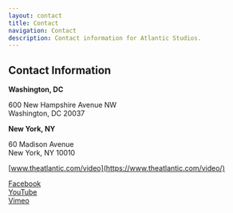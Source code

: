 ```yaml
---
layout: contact
title: Contact
navigation: Contact
description: Contact information for Atlantic Studios.
---
```

## Contact Information

**Washington, DC**

600 New Hampshire Avenue NW  
Washington, DC 20037  

**New York, NY**

60 Madison Avenue  
New York, NY 10010  

[www.theatlantic.com/video](https://www.theatlantic.com/video/)  

[Facebook](https://www.facebook.com/TheAtlantic/)  
[YouTube](https://www.youtube.com/user/TheAtlantic)  
[Vimeo](https://vimeo.com/atlanticvideos)
